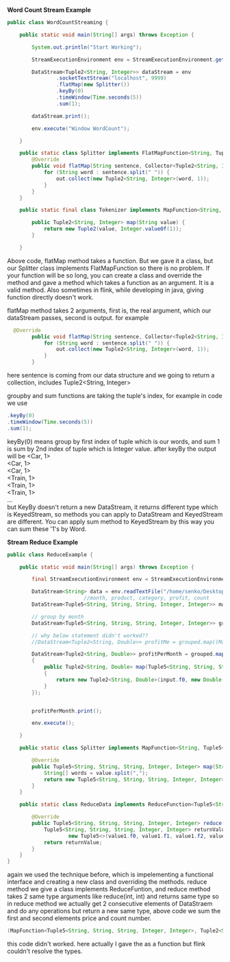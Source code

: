 **Word Count Stream Example**
```java
public class WordCountStreaming {

    public static void main(String[] args) throws Exception {

        System.out.println("Start Working");

        StreamExecutionEnvironment env = StreamExecutionEnvironment.getExecutionEnvironment();

        DataStream<Tuple2<String, Integer>> dataStream = env
                .socketTextStream("localhost", 9999)
                .flatMap(new Splitter())
                .keyBy(0)
                .timeWindow(Time.seconds(5))
                .sum(1);

        dataStream.print();

        env.execute("Window WordCount");

    }

    public static class Splitter implements FlatMapFunction<String, Tuple2<String, Integer>> {
        @Override
        public void flatMap(String sentence, Collector<Tuple2<String, Integer>> out) throws Exception {
            for (String word : sentence.split(" ")) {
                out.collect(new Tuple2<String, Integer>(word, 1));
            }
        }
    }

    public static final class Tokenizer implements MapFunction<String, Tuple2<String, Integer>> {

        public Tuple2<String, Integer> map(String value) {
            return new Tuple2(value, Integer.valueOf(1));
        }

    }
```

Above code, flatMap method takes a function. But we gave it a class, but our Splitter class implements FlatMapFunction so there is no problem. If your function will be so long, you can create a class and override the method and gave a method which takes a function as an argument. It is a valid method. 
Also sometimes in flink, while developing in java, giving function directly doesn't work.

flatMap method takes 2 arguments, first is, the real argument, which our dataStream passes, second is output.
for example
```java
  @Override
        public void flatMap(String sentence, Collector<Tuple2<String, Integer>> out) throws Exception {
            for (String word : sentence.split(" ")) {
                out.collect(new Tuple2<String, Integer>(word, 1));
            }
        }
```
here sentence is coming from our data structure and we going to return a collection, includes Tuple2<String, Integer>

groupby and sum functions are taking the tuple's index, for example
in code we use
```java
.keyBy(0)
.timeWindow(Time.seconds(5))
.sum(1);
```
keyBy(0) means group by first index of tuple which is our words, and sum 1 is sum by 2nd index of tuple which is Integer value. after keyBy the output will be
<Car, 1>  
<Car, 1>  
<Car, 1>  
<Train, 1>  
<Train, 1>  
<Train, 1>  
...  
but KeyBy doesn't return a new DataStream, it returns different type which is KeyedStream, so methods you can apply to DataStream and KeyedStream are different. You can apply sum method to KeyedStream by this way you can sum these '1's by Word.

**Stream Reduce Example**
```java
public class ReduceExample {

    public static void main(String[] args) throws Exception {

        final StreamExecutionEnvironment env = StreamExecutionEnvironment.getExecutionEnvironment();

        DataStream<String> data = env.readTextFile("/home/senko/Desktop/reduce-operator/avg");
                         //month, product, category, profit, count
        DataStream<Tuple5<String, String, String, Integer, Integer>> mapped = data.map(new Splitter());

        // group by month
        DataStream<Tuple5<String, String, String, Integer, Integer>> grouped = mapped.keyBy(0).reduce(new ReduceData());

        // why below statement didn't worked??
        //DataStream<Tuple2<String, Double>> profitMe = grouped.map((MapFunction<Tuple5<String, String, String, Integer, Integer>, Tuple2<String, Double>>) value -> new Tuple2<String, Double>(value.f0, new Double(value.f3*1.0)/value.f4));

        DataStream<Tuple2<String, Double>> profitPerMonth = grouped.map(new MapFunction<Tuple5<String, String, String, Integer, Integer>, Tuple2<String, Double>>()
        {
            public Tuple2<String, Double> map(Tuple5<String, String, String, Integer, Integer> input)
            {
                return new Tuple2<String, Double>(input.f0, new Double((input.f3*1.0)/input.f4));
            }
        });


        profitPerMonth.print();

        env.execute();

    }

    public static class Splitter implements MapFunction<String, Tuple5<String, String, String, Integer, Integer>> {

        @Override
        public Tuple5<String, String, String, Integer, Integer> map(String value) throws Exception {
            String[] words = value.split(",");
            return new Tuple5<String, String, String, Integer, Integer>(words[1], words[2],	words[3], Integer.parseInt(words[4]), 1);
        }
    }

    public static class ReduceData implements ReduceFunction<Tuple5<String, String, String, Integer, Integer>> {

        @Override
        public Tuple5<String, String, String, Integer, Integer> reduce(Tuple5<String, String, String, Integer, Integer> value1, Tuple5<String, String, String, Integer, Integer> value2) throws Exception {
            Tuple5<String, String, String, Integer, Integer> returnValue =
                    new Tuple5<>(value1.f0, value1.f1, value1.f2, value1.f3 + value2.f3, value1.f4 + value2.f4);
            return returnValue;
        }
    }
}
```

again we used the technique before, which is impelementing a functional interface and creating a new class and overriding the methods. 
reduce method we give a class implements ReduceFuntion, and reduce method takes 2 same type arguments like reduce(int, int) and returns same type so in reduce method we actually get 2 consecutive elements of DataStraem and do any operations but return a new same type, above code we sum the first and second elements price and count number.

```java
(MapFunction<Tuple5<String, String, String, Integer, Integer>, Tuple2<String, Double>>) value -> new Tuple2<String, Double>(value.f0, new Double(value.f3*1.0)/value.f4));
```
this code didn't worked. here actually I gave the as a function but flink couldn't resolve the types.

